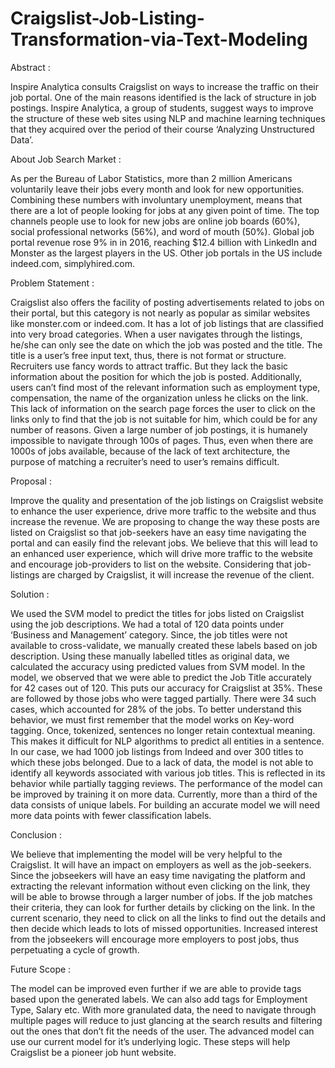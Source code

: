 # Craigslist-Job-Listing-Transformation-via-Text-Modeling

Abstract :

Inspire Analytica consults Craigslist on ways to increase the traffic on their job portal. One of the main reasons identified is the lack of structure in job postings. Inspire Analytica, a group of students, suggest ways to improve the structure of these web sites using NLP and machine learning techniques that they acquired over the period of their course ‘Analyzing Unstructured Data’.

About Job Search Market :

As per the Bureau of Labor Statistics, more than 2 million Americans voluntarily leave their jobs every month and look for new opportunities. Combining these numbers with involuntary unemployment, means that there are a lot of people looking for jobs at any given point of time. The top channels people use to look for new jobs are online job boards (60%), social professional networks (56%), and word of mouth (50%). Global job portal revenue rose 9% in in 2016, reaching $12.4 billion with LinkedIn and Monster as the largest players in the US. Other job portals in the US include indeed.com, simplyhired.com. 

Problem Statement :

Craigslist also offers the facility of posting advertisements related to jobs on their portal, but this category is not nearly as popular as similar websites like monster.com or indeed.com. It has a lot of job listings that are classified into very broad categories. When a user navigates through the listings, he/she can only see the date on which the job was posted and the title. The title is a user’s free input text, thus, there is not format or structure. Recruiters use fancy words to attract traffic. But they lack the basic information about the position for which the job is posted. 
Additionally, users can’t find most of the relevant information such as employment type, compensation, the name of the organization unless he clicks on the link. This lack of information on the search page forces the user to click on the links only to find that the job is not suitable for him, which could be for any number of reasons. Given a large number of job postings, it is humanely impossible to navigate through 100s of pages. Thus, even when there are 1000s of jobs available, because of the lack of text architecture, the purpose of matching a recruiter’s need to user’s remains difficult.

Proposal : 

Improve the quality and presentation of the job listings on Craigslist website to enhance the user experience, drive more traffic to the website and thus increase the revenue. 
We are proposing to change the way these posts are listed on Craigslist so that job-seekers have an easy time navigating the portal and can easily find the relevant jobs. We believe that this will lead to an enhanced user experience, which will drive more traffic to the website and encourage job-providers to list on the website. Considering that job-listings are charged by Craigslist, it will increase the revenue of the client. 

Solution :

We used the SVM model to predict the titles for jobs listed on Craigslist using the job descriptions. We had a total of 120 data points under ‘Business and Management’ category. Since, the job titles were not available to cross-validate, we manually created these labels based on job description. 
Using these manually labelled titles as original data, we calculated the accuracy using predicted values from SVM model. 
In the model, we observed that we were able to predict the Job Title accurately for 42 cases out of 120. This puts our accuracy for Craigslist at 35%. These are followed by those jobs who were tagged partially. There were 34 such cases, which accounted for 28% of the jobs. 
To better understand this behavior, we must first remember that the model works on Key-word tagging. Once, tokenized, sentences no longer retain contextual meaning. This makes it difficult for NLP algorithms to predict all entities in a sentence. In our case, we had 1000 job listings from Indeed and over 300 titles to which these jobs belonged. 
Due to a lack of data, the model is not able to identify all keywords associated with various job titles. This is reflected in its behavior while partially tagging reviews.
The performance of the model can be improved by training it on more data. Currently, more than a third of the data consists of unique labels. For building an accurate model we will need more data points with fewer classification labels.

Conclusion  :

We believe that implementing the model will be very helpful to the Craigslist. It will have an impact on employers as well as the job-seekers. Since the jobseekers will have an easy time navigating the platform and extracting the relevant information without even clicking on the link, they will be able to browse through a larger number of jobs. If the job matches their criteria, they can look for further details by clicking on the link. In the current scenario, they need to click on all the links to find out the details and then decide which leads to lots of missed opportunities. Increased interest from the jobseekers will encourage more employers to post jobs, thus perpetuating a cycle of growth. 

Future Scope :

The model can be improved even further if we are able to provide tags based upon the generated labels. We can also add tags for Employment Type, Salary etc. With more granulated data, the need to navigate through multiple pages will reduce to just glancing at the search results and filtering out the ones that don’t fit the needs of the user. The advanced model can use our current model for it’s underlying logic. These steps will help Craigslist be a pioneer job hunt website.


